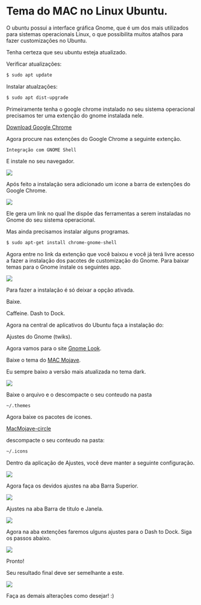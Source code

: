 # Tema do MAC no Linux Ubuntu.

O ubuntu possui a interface gráfica Gnome, que é um dos mais utilizados para sistemas operacionais Linux, o que possibilita muitos atalhos para fazer customizações no Ubuntu.

Tenha certeza que seu ubuntu esteja atualizado.

Verificar atualizações:

```bash
$ sudo apt update
```

Instalar atualzações:

```bash
$ sudo apt dist-upgrade
```

Primeiramente tenha o google chrome instalado no seu sistema operacional precisamos ter uma extenção do gnome instalada nele.

[Download Google Chrome ](https://www.google.pt/intl/pt-PT/chrome/)

Agora procure nas extenções do Google Chrome a seguinte extenção.

```
Integração com GNOME Shell
```

E instale no seu navegador.

<img src="/images/gnome-extension.png">

Após feito a instalação sera adicionado um icone a barra de extenções do Google Chrome.

<img src="/images/gnome-extension-icone.png">

Ele gera um link no qual lhe dispõe das ferramentas a serem instaladas no Gnome do seu sistema operacional.

Mas ainda precisamos instalar alguns programas.

```bash
$ sudo apt-get install chrome-gnome-shell
```

Agora entre no link da extenção que você baixou e você já terá livre acesso a fazer a instalação dos pacotes de customização do Gnome. Para baixar temas para o Gnome instale os seguintes app.

<img src="/images/gnome-extension-user-themes.png">

Para fazer a instalação é só deixar a opção ativada.

Baixe.

Caffeine.
Dash to Dock.

Agora na central de aplicativos do Ubuntu faça a instalação do:

Ajustes do Gnome (twiks).

Agora vamos para o site [Gnome Look](https://www.gnome-look.org/).

Baixe o tema do [MAC Mojave](https://www.gnome-look.org/p/1275087/).

Eu sempre baixo a versão mais atualizada no tema dark.

<img src="/images/gnome-mac-mojave-dark.png">

Baixe o arquivo e o descompacte o seu conteudo na pasta

```bash
~/.themes
```

Agora baixe os pacotes de icones.

[MacMojave-circle](https://www.gnome-look.org/s/Gnome/p/1305429)

descompacte o seu conteudo na pasta:

```bash
~/.icons
```

Dentro da aplicação de Ajustes, você deve manter a seguinte configuração.

<img src="/images/theme-mac-ajustes.png">

Agora faça os devidos ajustes na aba Barra Superior.

<img src="/images/theme-mac-barra-superior.png">

Ajustes na aba Barra de titulo e Janela.

<img src="/images/theme-mac-barra-de-titulo-e-janela.png">

Agora na aba extenções faremos ulguns ajustes para o Dash to Dock. Siga os passos abaixo.

<img src="/images/theme-mac-extencoes.png">

Pronto!

Seu resultado final deve ser semelhante a este.

<img src="/images/theme-mac-in-ubuntu.png">

Faça as demais alterações como desejar! :)
